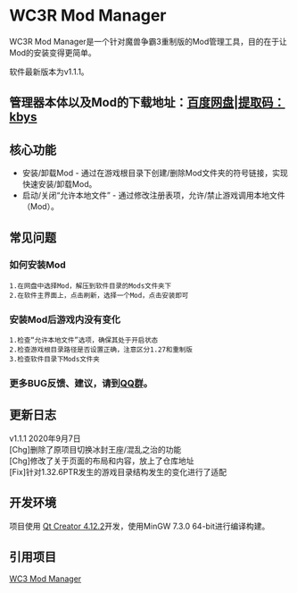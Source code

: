 # WC3R Mod Manager
WC3R Mod Manager是一个针对魔兽争霸3重制版的Mod管理工具，目的在于让Mod的安装变得更简单。  

软件最新版本为v1.1.1。  

## 管理器本体以及Mod的下载地址：[百度网盘|提取码：kbys](https://pan.baidu.com/s/1sktVTjXTgHFoukNsw7a4nQ)

## 核心功能
* 安装/卸载Mod - 通过在游戏根目录下创建/删除Mod文件夹的符号链接，实现快速安装/卸载Mod。
* 启动/关闭“允许本地文件” - 通过修改注册表项，允许/禁止游戏调用本地文件（Mod）。

## 常见问题
### 如何安装Mod
	1.在网盘中选择Mod，解压到软件目录的Mods文件夹下  
	2.在软件主界面上，点击刷新，选择一个Mod，点击安装即可  
### 安装Mod后游戏内没有变化
	1.检查“允许本地文件”选项，确保其处于开启状态  
	2.检查游戏根目录路径是否设置正确，注意区分1.27和重制版  
	3.检查软件目录下Mods文件夹  
### 更多BUG反馈、建议，请到[QQ群](https://jq.qq.com/?_wv=1027&k=3z5zGFVR)。

## 更新日志
v1.1.1 2020年9月7日  
[Chg]删除了原项目切换冰封王座/混乱之治的功能  
[Chg]修改了关于页面的布局和内容，放上了仓库地址  
[Fix]针对1.32.6PTR发生的游戏目录结构发生的变化进行了适配  

## 开发环境
项目使用 [Qt Creator 4.12.2](https://www.qt.io/download-qt-installer)开发，使用MinGW 7.3.0 64-bit进行编译构建。  

## 引用项目
[WC3 Mod Manager](https://gitlab.com/EzraZebra/WC3ModManager)